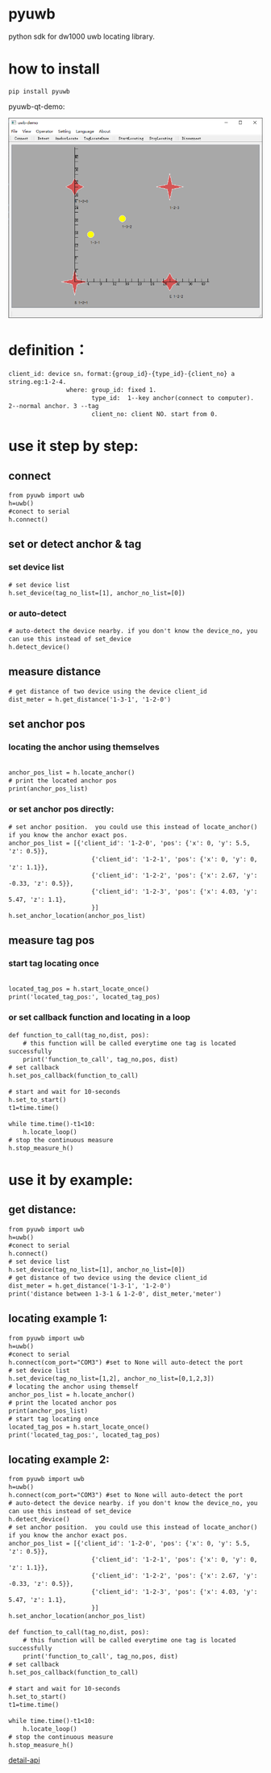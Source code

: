 # pyuwb
python sdk for dw1000 uwb locating library.

# how to install
```
pip install pyuwb
```

pyuwb-qt-demo:

![avatar](https://github.com/Jiangshan00001/pyuwb/raw/main/doc/snap_shot1.png)


# definition：
```
client_id: device sn，format:{group_id}-{type_id}-{client_no} a string.eg:1-2-4.
                where: group_id: fixed 1.
		               type_id:  1--key anchor(connect to computer). 2--normal anchor. 3 --tag
				       client_no: client NO. start from 0.
```


# use it step by step:

## connect

```
from pyuwb import uwb
h=uwb()
#conect to serial
h.connect()

```
## set or detect anchor & tag

### set device list
```
# set device list
h.set_device(tag_no_list=[1], anchor_no_list=[0])
```
### or auto-detect
```
# auto-detect the device nearby. if you don't know the device_no, you can use this instead of set_device
h.detect_device()

```

## measure distance

```
# get distance of two device using the device client_id
dist_meter = h.get_distance('1-3-1', '1-2-0')
```

## set anchor pos

### locating the anchor using themselves
```

anchor_pos_list = h.locate_anchor()
# print the located anchor pos
print(anchor_pos_list)
```

### or set anchor pos directly:
```
# set anchor position.  you could use this instead of locate_anchor() if you know the anchor exact pos.
anchor_pos_list = [{'client_id': '1-2-0', 'pos': {'x': 0, 'y': 5.5, 'z': 0.5}},
                       {'client_id': '1-2-1', 'pos': {'x': 0, 'y': 0, 'z': 1.1}},
                       {'client_id': '1-2-2', 'pos': {'x': 2.67, 'y': -0.33, 'z': 0.5}},
                       {'client_id': '1-2-3', 'pos': {'x': 4.03, 'y': 5.47, 'z': 1.1},
                       }]
h.set_anchor_location(anchor_pos_list)

```

## measure tag pos

### start tag locating once
```

located_tag_pos = h.start_locate_once()
print('located_tag_pos:', located_tag_pos)
```
### or set callback function and locating in a loop

```
def function_to_call(tag_no,dist, pos):
	# this function will be called everytime one tag is located successfully
	print('function_to_call', tag_no,pos, dist)
# set callback
h.set_pos_callback(function_to_call)

# start and wait for 10-seconds
h.set_to_start()
t1=time.time()

while time.time()-t1<10:
	h.locate_loop()
# stop the continuous measure
h.stop_measure_h()

```




# use it by example:

## get distance:
```
from pyuwb import uwb
h=uwb()
#conect to serial
h.connect()
# set device list
h.set_device(tag_no_list=[1], anchor_no_list=[0])
# get distance of two device using the device client_id
dist_meter = h.get_distance('1-3-1', '1-2-0')
print('distance between 1-3-1 & 1-2-0', dist_meter,'meter')
```

## locating example 1:
```
from pyuwb import uwb
h=uwb()
#conect to serial
h.connect(com_port="COM3") #set to None will auto-detect the port
# set device list
h.set_device(tag_no_list=[1,2], anchor_no_list=[0,1,2,3])
# locating the anchor using themself
anchor_pos_list = h.locate_anchor()
# print the located anchor pos
print(anchor_pos_list)
# start tag locating once
located_tag_pos = h.start_locate_once()
print('located_tag_pos:', located_tag_pos)
```

## locating example 2:
```
from pyuwb import uwb
h=uwb()
h.connect(com_port="COM3") #set to None will auto-detect the port
# auto-detect the device nearby. if you don't know the device_no, you can use this instead of set_device
h.detect_device()
# set anchor position.  you could use this instead of locate_anchor() if you know the anchor exact pos.
anchor_pos_list = [{'client_id': '1-2-0', 'pos': {'x': 0, 'y': 5.5, 'z': 0.5}},
                       {'client_id': '1-2-1', 'pos': {'x': 0, 'y': 0, 'z': 1.1}},
                       {'client_id': '1-2-2', 'pos': {'x': 2.67, 'y': -0.33, 'z': 0.5}},
                       {'client_id': '1-2-3', 'pos': {'x': 4.03, 'y': 5.47, 'z': 1.1},
                       }]
h.set_anchor_location(anchor_pos_list)

def function_to_call(tag_no,dist, pos):
	# this function will be called everytime one tag is located successfully
	print('function_to_call', tag_no,pos, dist)
# set callback
h.set_pos_callback(function_to_call)

# start and wait for 10-seconds
h.set_to_start()
t1=time.time()

while time.time()-t1<10:
	h.locate_loop()
# stop the continuous measure
h.stop_measure_h()
```

[detail-api](doc/pyuwb_api.md)

